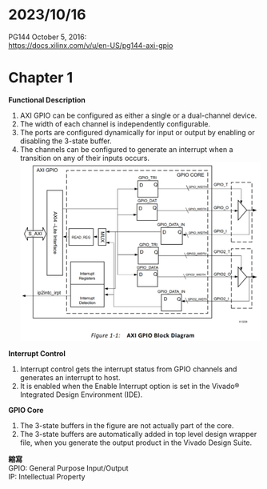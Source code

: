 # 2023/10/16  
PG144 October 5, 2016:  
<https://docs.xilinx.com/v/u/en-US/pg144-axi-gpio>  
  
# Chapter 1  
**Functional Description**  
1. AXI GPIO can be configured as either a single or a dual-channel device.  
2. The width of each channel is independently configurable.  
3. The ports are configured dynamically for input or output by enabling or disabling the 3-state buffer.  
4. The channels can be configured to generate an interrupt when a transition on any of their inputs occurs.  
![Figure1-1](https://github.com/Weng20011103/ZCU102_independent_study/blob/main/2023_10_16/png/Figure%201-1.png "AXI GPIO Block Diagram")  
  
**Interrupt Control**  
1. Interrupt control gets the interrupt status from GPIO channels and generates an interrupt to host.  
2. It is enabled when the Enable Interrupt option is set in the Vivado® Integrated Design Environment (IDE).  
  
**GPIO Core**  
1. The 3-state buffers in the figure are not actually part of the core.  
2. The 3-state buffers are automatically added in top level design wrapper file, when you generate the output product in the Vivado Design Suite.  
  
**縮寫**  
GPIO: General Purpose Input/Output  
IP: Intellectual Property  
